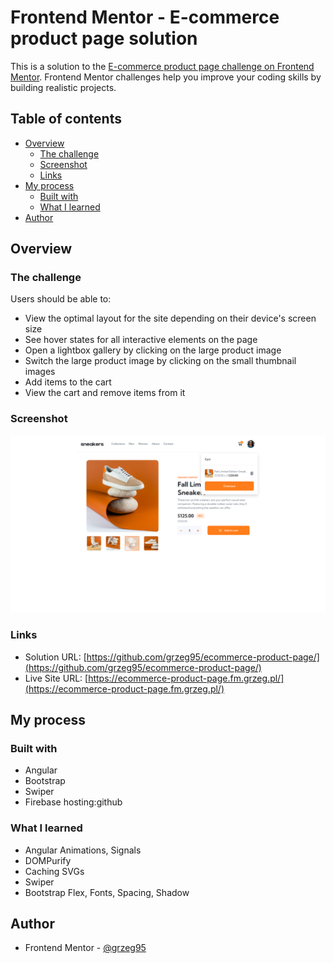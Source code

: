 # Frontend Mentor - E-commerce product page solution

This is a solution to the [E-commerce product page challenge on Frontend Mentor](https://www.frontendmentor.io/challenges/ecommerce-product-page-UPsZ9MJp6). Frontend Mentor challenges help you improve your coding skills by building realistic projects.

## Table of contents

- [Overview](#overview)
    - [The challenge](#the-challenge)
    - [Screenshot](#screenshot)
    - [Links](#links)
- [My process](#my-process)
    - [Built with](#built-with)
    - [What I learned](#what-i-learned)
- [Author](#author)

## Overview

### The challenge

Users should be able to:

- View the optimal layout for the site depending on their device's screen size
- See hover states for all interactive elements on the page
- Open a lightbox gallery by clicking on the large product image
- Switch the large product image by clicking on the small thumbnail images
- Add items to the cart
- View the cart and remove items from it

### Screenshot

![](./screenshot.png)

### Links

- Solution URL: [https://github.com/grzeg95/ecommerce-product-page/](https://github.com/grzeg95/ecommerce-product-page/)
- Live Site URL: [https://ecommerce-product-page.fm.grzeg.pl/](https://ecommerce-product-page.fm.grzeg.pl/)

## My process

### Built with

- Angular
- Bootstrap
- Swiper
- Firebase hosting:github 

### What I learned

- Angular Animations, Signals
- DOMPurify
- Caching SVGs
- Swiper
- Bootstrap Flex, Fonts, Spacing, Shadow

## Author

- Frontend Mentor - [@grzeg95](https://www.frontendmentor.io/profile/grzeg95)
